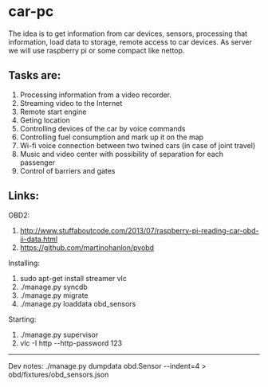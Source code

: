 car-pc
======
The idea is to get information from car devices, sensors, processing that information, load data to storage, remote access to car devices. As server we will use raspberry pi or some compact like nettop. 

Tasks are: 
----------
1. Processing information from a video recorder.
2. Streaming video to the Internet
3. Remote start engine
4. Geting location
5. Controlling devices of the car by voice commands
6. Controlling fuel consumption and mark up it on the map
7. Wi-fi voice connection between two twined cars (in case of joint travel)
8. Music and video center with possibility of separation for each passenger
9. Control of barriers and gates


Links:
----------
OBD2:
 1. http://www.stuffaboutcode.com/2013/07/raspberry-pi-reading-car-obd-ii-data.html
 2. https://github.com/martinohanlon/pyobd


Installing:
 1. sudo apt-get install streamer vlc
 2. ./manage.py syncdb
 3. ./manage.py migrate
 4. ./manage.py loaddata obd_sensors

Starting:
 1. ./manage.py supervisor
 2. vlc -I http --http-password 123


----
Dev notes:
 ./manage.py dumpdata obd.Sensor --indent=4 > obd/fixtures/obd_sensors.json
